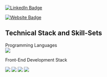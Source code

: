 
<!-- [![Braydon's GitHub Banner](./assets/GitHubHeader.png)](https://braydoncoyer.dev) -->


<!-- Social Badges -->
[![LinkedIn Badge](https://img.shields.io/badge/LinkedIn-Profile-informational?style=for-the-badge&logo=linkedin&logoColor=white&color=0D76A8)](https://www.linkedin.com/in/adnanalazad/)

[![Website Badge](https://img.shields.io/badge/LinkedIn-Profile-informational?style=for-the-badge&logo=linkedin&logoColor=white&color=0D76A8)](https://www.linkedin.com/in/adnanalazad/)


## Technical Stack and Skill-Sets
Programming Languages <br >
[](https://img.shields.io/badge/Code-Angular-informational?style=flat&logo=angular&logoColor=white&color=4AB197)
![](https://img.shields.io/badge/Code-Java-informational?style=for-the-badge&logo=appveyor)


Front-End Development Stack <br/>
[](https://img.shields.io/badge/Style-CSS-informational?style=flat&logo=css3&logoColor=white&color=4AB197)

![](https://img.shields.io/badge/Code-React-informational?style=flat&logo=react&logoColor=white&color=4AB197)
![](https://img.shields.io/badge/Code-CSS-informational?style=flat&logo=css3&logoColor=white&color=4AB197)
![](https://img.shields.io/badge/Code-HTML5-informational?style=flat&logo=Sass&logoColor=white&color=4AB197)
![](https://img.shields.io/badge/Code-JavaScript-informational?style=flat&logo=Stylus&logoColor=white&color=4AB197)
